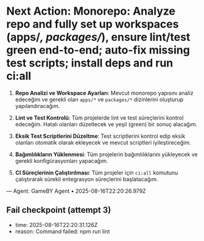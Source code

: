 # Next Action: Monorepo: Analyze repo and fully set up workspaces (apps/*, packages/*), ensure lint/test green end-to-end; auto-fix missing test scripts; install deps and run ci:all

1. **Repo Analizi ve Workspace Ayarları**: Mevcut monorepo yapısını analiz edeceğim ve gerekli olan `apps/*` ve `packages/*` dizinlerini oluşturup yapılandıracağım.

2. **Lint ve Test Kontrolü**: Tüm projelerde lint ve test süreçlerini kontrol edeceğim. Hatalı olanları düzeltecek ve yeşil (green) bir sonuç alacağım.

3. **Eksik Test Scriptlerini Düzeltme**: Test scriptlerini kontrol edip eksik olanları otomatik olarak ekleyecek ve mevcut scriptleri iyileştireceğim.

4. **Bağımlılıkların Yüklenmesi**: Tüm projelerin bağımlılıklarını yükleyecek ve gerekli konfigürasyonları yapacağım.

5. **CI Süreçlerinin Çalıştırılması**: Tüm projeler için `ci:all` komutunu çalıştırarak sürekli entegrasyon süreçlerini başlatacağım.

— Agent: GameBY Agent • 2025-08-16T22:20:26.979Z


## Fail checkpoint (attempt 3)
- time: 2025-08-16T22:20:31.126Z
- reason: Command failed: npm run lint
